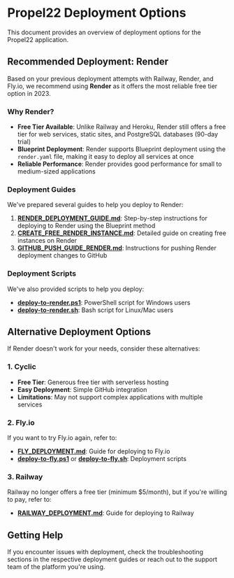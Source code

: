 # Propel22 Deployment Options

This document provides an overview of deployment options for the Propel22 application.

## Recommended Deployment: Render

Based on your previous deployment attempts with Railway, Render, and Fly.io, we recommend using **Render** as it offers the most reliable free tier option in 2023.

### Why Render?

- **Free Tier Available**: Unlike Railway and Heroku, Render still offers a free tier for web services, static sites, and PostgreSQL databases (90-day trial)
- **Blueprint Deployment**: Render supports Blueprint deployment using the `render.yaml` file, making it easy to deploy all services at once
- **Reliable Performance**: Render provides good performance for small to medium-sized applications

### Deployment Guides

We've prepared several guides to help you deploy to Render:

1. **[RENDER_DEPLOYMENT_GUIDE.md](./RENDER_DEPLOYMENT_GUIDE.md)**: Step-by-step instructions for deploying to Render using the Blueprint method
2. **[CREATE_FREE_RENDER_INSTANCE.md](./CREATE_FREE_RENDER_INSTANCE.md)**: Detailed guide on creating free instances on Render
3. **[GITHUB_PUSH_GUIDE_RENDER.md](./GITHUB_PUSH_GUIDE_RENDER.md)**: Instructions for pushing Render deployment changes to GitHub

### Deployment Scripts

We've also provided scripts to help you deploy:

- **[deploy-to-render.ps1](./deploy-to-render.ps1)**: PowerShell script for Windows users
- **[deploy-to-render.sh](./deploy-to-render.sh)**: Bash script for Linux/Mac users

## Alternative Deployment Options

If Render doesn't work for your needs, consider these alternatives:

### 1. Cyclic

- **Free Tier**: Generous free tier with serverless hosting
- **Easy Deployment**: Simple GitHub integration
- **Limitations**: May not support complex applications with multiple services

### 2. Fly.io

If you want to try Fly.io again, refer to:

- **[FLY_DEPLOYMENT.md](./FLY_DEPLOYMENT.md)**: Guide for deploying to Fly.io
- **[deploy-to-fly.ps1](./deploy-to-fly.ps1)** or **[deploy-to-fly.sh](./deploy-to-fly.sh)**: Deployment scripts

### 3. Railway

Railway no longer offers a free tier (minimum $5/month), but if you're willing to pay, refer to:

- **[RAILWAY_DEPLOYMENT.md](./RAILWAY_DEPLOYMENT.md)**: Guide for deploying to Railway

## Getting Help

If you encounter issues with deployment, check the troubleshooting sections in the respective deployment guides or reach out to the support team of the platform you're using.